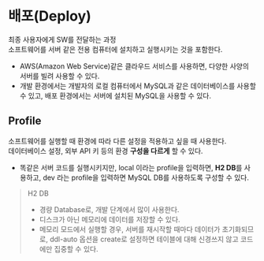 # 배포(Deploy)

최종 사용자에게 SW를 전달하는 과정<br>
소프트웨어를 서버 같은 전용 컴퓨터에 설치하고 실행시키는 것을 포함한다.

- AWS(Amazon Web Service)같은 클라우드 서비스를 사용하면, 다양한 사양의 서버를 빌려 사용할 수 있다.
- 개발 환경에서는 개발자의 로컬 컴퓨터에서 MySQL과 같은 데이터베이스를 사용할 수 있고, 배포 환경에서는 서버에 설치된 MySQL을 사용할 수 있다.

## Profile

소프트웨어를 실행할 때 환경에 따라 다른 설정을 적용하고 싶을 때 사용한다.<br>
데이터베이스 설정, 외부 API 키 등의 환경 **구성을 다르게** 할 수 있다.

- 똑같은 서버 코드를 실행시키지만, local 이라는 profile을 입력하면, **H2 DB**를 사용하고, dev 라는 profile을 입력하면 MySQL DB를 사용하도록 구성할 수 있다.

> H2 DB
> - 경량 Database로, 개발 단계에서 많이 사용한다.
> - 디스크가 아닌 메모리에 데이터를 저장할 수 있다.
> - 메모리 모드에서 실행할 경우, 서버를 재시작할 때마다 데이터가 초기화되므로, ddl-auto 옵션을 create로 설정하면 테이블에 대해 신경쓰지 않고 코드에만 집중할 수 있다.
